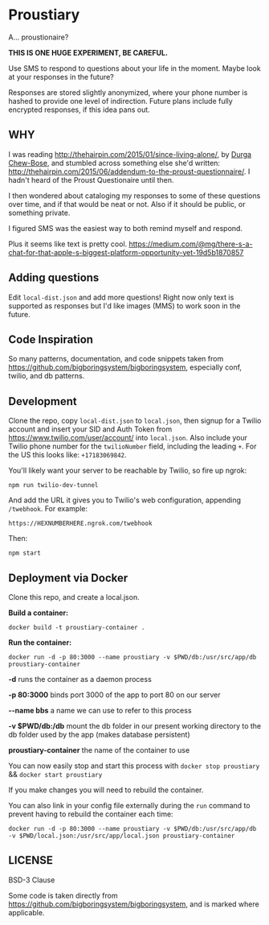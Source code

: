 Proustiary
==========

A... proustionaire?

**THIS IS ONE HUGE EXPERIMENT, BE CAREFUL.**

Use SMS to respond to questions about your life in the moment. Maybe look at your responses in the future?

Responses are stored slightly anonymized, where your phone number is hashed to provide one level of indirection. Future plans include fully encrypted responses, if this idea pans out.

WHY
---

I was reading http://thehairpin.com/2015/01/since-living-alone/, by [Durga Chew-Bose](https://twitter.com/durgapolashi), and stumbled across something else she'd written: http://thehairpin.com/2015/06/addendum-to-the-proust-questionnaire/. I hadn't heard of the Proust Questionaire until then.

I then wondered about cataloging my responses to some of these questions over time, and if that would be neat or not. Also if it should be public, or something private.

I figured SMS was the easiest way to both remind myself and respond.

Plus it seems like text is pretty cool. https://medium.com/@mg/there-s-a-chat-for-that-apple-s-biggest-platform-opportunity-yet-19d5b1870857

Adding questions
----------------

Edit `local-dist.json` and add more questions! Right now only text is supported as responses but I'd like images (MMS) to work soon in the future.

Code Inspiration
----------------

So many patterns, documentation, and code snippets taken from https://github.com/bigboringsystem/bigboringsystem, especially conf, twilio, and db patterns.

Development
-----------

Clone the repo, copy `local-dist.json` to `local.json`, then signup for a Twilio account and insert your SID and Auth Token from https://www.twilio.com/user/account/ into `local.json`. Also include your Twilio phone number for the `twilioNumber` field, including the leading `+`. For the US this looks like: `+17183069842`.

You'll likely want your server to be reachable by Twilio, so fire up ngrok:

```
npm run twilio-dev-tunnel
```

And add the URL it gives you to Twilio's web configuration, appending `/twebhook`. For example:

```
https://HEXNUMBERHERE.ngrok.com/twebhook
```

Then:

```
npm start
```

Deployment via Docker
---------------------

Clone this repo, and create a local.json.

**Build a container:**

```
docker build -t proustiary-container .
```

**Run the container:**

```
docker run -d -p 80:3000 --name proustiary -v $PWD/db:/usr/src/app/db proustiary-container
```

**-d** runs the container as a daemon process

**-p 80:3000** binds port 3000 of the app to port 80 on our server

**--name bbs** a name we can use to refer to this process

**-v $PWD/db:/db** mount the db folder in our present working directory to the db folder used by the app (makes database persistent)

**proustiary-container** the name of the container to use

You can now easily stop and start this process with `docker stop proustiary` && `docker start proustiary`

If you make changes you will need to rebuild the container.

You can also link in your config file externally during the `run` command to prevent having to rebuild the container each time:

```
docker run -d -p 80:3000 --name proustiary -v $PWD/db:/usr/src/app/db -v $PWD/local.json:/usr/src/app/local.json proustiary-container
```


LICENSE
-------

BSD-3 Clause

Some code is taken directly from https://github.com/bigboringsystem/bigboringsystem, and is marked where applicable.
